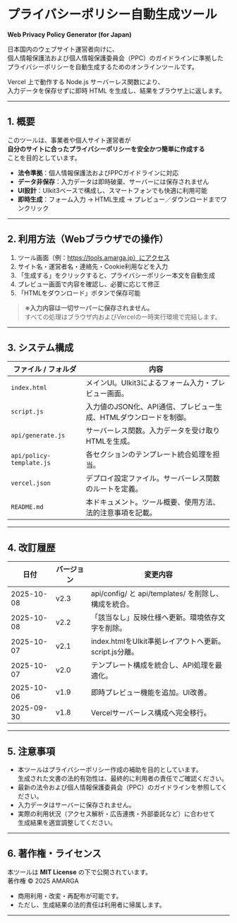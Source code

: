 # プライバシーポリシー自動生成ツール  
**Web Privacy Policy Generator (for Japan)**

日本国内のウェブサイト運営者向けに、  
個人情報保護法および個人情報保護委員会（PPC）のガイドラインに準拠した  
プライバシーポリシーを自動生成するためのオンラインツールです。

Vercel 上で動作する Node.js サーバーレス関数により、  
入力データを保存せずに即時 HTML を生成し、結果をブラウザ上に返します。

---

## 1. 概要

このツールは、事業者や個人サイト運営者が  
**自分のサイトに合ったプライバシーポリシーを安全かつ簡単に作成する**  
ことを目的としています。

- **法令準拠**：個人情報保護法およびPPCガイドラインに対応  
- **データ非保存**：入力データは即時破棄、サーバーには保存されません  
- **UI設計**：UIkit3ベースで構成し、スマートフォンでも快適に利用可能  
- **即時生成**：フォーム入力 → HTML生成 → プレビュー／ダウンロードまでワンクリック  

---

## 2. 利用方法（Webブラウザでの操作）

1. ツール画面（例：https://tools.amarga.jp）にアクセス  
2. サイト名・運営者名・連絡先・Cookie利用などを入力  
3. 「生成する」をクリックすると、プライバシーポリシー本文を自動生成  
4. プレビュー画面で内容を確認し、必要に応じて修正  
5. 「HTMLをダウンロード」ボタンで保存可能  

> **※入力内容は一切サーバーに保存されません。**  
> すべての処理はブラウザ内およびVercelの一時実行環境で完結します。

---

## 3. システム構成

| ファイル / フォルダ | 内容 |
|----------------------|------|
| `index.html` | メインUI。UIkit3によるフォーム入力・プレビュー画面。 |
| `script.js` | 入力値のJSON化、API通信、プレビュー生成、HTMLダウンロードを制御。 |
| `api/generate.js` | サーバーレス関数。入力データを受け取りHTMLを生成。 |
| `api/policy-template.js` | 各セクションのテンプレート統合処理を担当。 |
| `vercel.json` | デプロイ設定ファイル。サーバーレス関数のルートを定義。 |
| `README.md` | 本ドキュメント。ツール概要、使用方法、法的注意事項を記載。 |

---

## 4. 改訂履歴

| 日付 | バージョン | 変更内容 |
|------|------------|----------|
| 2025-10-08 | v2.3 | api/config/ と api/templates/ を削除し、構成を統合。 |
| 2025-10-08 | v2.2 | 「該当なし」反映仕様へ更新。環境依存文字を削除。 |
| 2025-10-07 | v2.1 | index.htmlをUIkit準拠レイアウトへ更新。script.js分離。 |
| 2025-10-07 | v2.0 | テンプレート構成を統合し、API処理を最適化。 |
| 2025-10-06 | v1.9 | 即時プレビュー機能を追加。UI改善。 |
| 2025-09-30 | v1.8 | Vercelサーバーレス構成へ完全移行。 |
---

## 5. 注意事項

- 本ツールはプライバシーポリシー作成の補助を目的としています。  
  生成された文書の法的有効性は、最終的に利用者の責任でご確認ください。  
- 最新の法令および個人情報保護委員会（PPC）のガイドラインを参照してください。  
- 入力データはサーバーに保存されません。  
- 実際の利用状況（アクセス解析・広告連携・外部委託など）に合わせて  
  生成結果を適宜調整してください。

---

## 6. 著作権・ライセンス

本ツールは **MIT License** の下で公開されています。  
著作権 © 2025 AMARGA  

- 商用利用・改変・再配布が可能です。  
- ただし、生成結果の法的責任は利用者に帰属します。  

---

